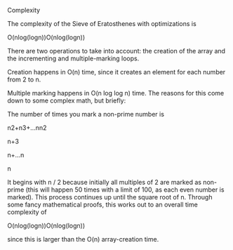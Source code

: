 Complexity

The complexity of the Sieve of Eratosthenes with optimizations is

O(nlog⁡(log⁡n))O(nlog(logn))

There are two operations to take into account: the creation of the array and the incrementing and multiple-marking loops.

Creation happens in O(n) time, since it creates an element for each number from 2 to n.

Multiple marking happens in O(n log log n) time. The reasons for this come down to some complex math, but briefly:

The number of times you mark a non-prime number is

n2+n3+...nn2

n+3

n+...n


n

It begins with n / 2 because initially all multiples of 2 are marked as non-prime (this will happen 50 times with a limit of 100, as each even number is marked). This process continues up until the square root of n. Through some fancy mathematical proofs, this works out to an overall time complexity of

O(nlog⁡(log⁡n))O(nlog(logn))

since this is larger than the O(n) array-creation time.
